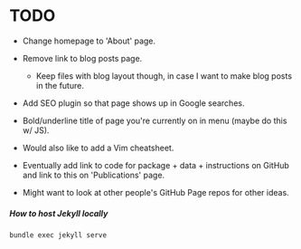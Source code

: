 # TODO
* Change homepage to 'About' page.
* Remove link to blog posts page.
  * Keep files with blog layout though, in case I want to make blog posts in the future.
* Add SEO plugin so that page shows up in Google searches.
* Bold/underline title of page you're currently on in menu (maybe do this w/ JS).

* Would also like to add a Vim cheatsheet.

* Eventually add link to code for package + data + instructions on GitHub and link to this on 'Publications' page.

* Might want to look at other people's GitHub Page repos for other ideas.

##### How to host Jekyll locally
`bundle exec jekyll serve`
